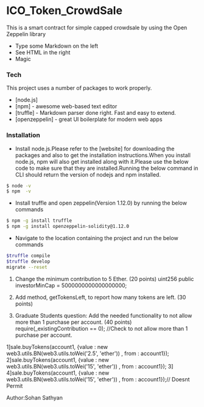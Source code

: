 # ICO_Token_CrowdSale

This is a smart contract for simple capped crowdsale by using the Open Zeppelin library

  - Type some Markdown on the left
  - See HTML in the right
  - Magic


>
### Tech

This project uses a number of packages to work properly.

* [node.js]
* [npm] - awesome web-based text editor
* [truffle] - Markdown parser done right. Fast and easy to extend.
* [openzeppelin] - great UI boilerplate for modern web apps

### Installation

- Install node.js.Please refer to the [website] for downloading the packages and also to get the   installation instructions.When you install node.js, npm will also get installed along with it.Please use the below code to make sure that they are installed.Running the below command in CLI should return the version of nodejs and npm installed.
```sh
$ node -v
$ npm  -v

```
- Install truffle and open zeppelin(Version 1.12.0) by running the below commands
 ```sh
 $ npm -g install truffle
 $ npm -g install openzeppelin-solidity@1.12.0
 ```
- Navigate to the location containing the project and run the below commands
``` sh
$truffle compile
$truffle develop
migrate --reset
```
1) Change the minimum contribution to 5 Ether. (20 points)
  uint256 public investorMinCap =  5000000000000000000; 
2) Add method, getTokensLeft, to report how many tokens are left. (30 points)

3) Graduate Students question: Add the needed functionality to not allow more than 1 purchase per account. (40 points)
   require(_existingContribution == 0); //Check to not allow more than 1 purchase per account. 


1]sale.buyTokens(account1, {value : new web3.utils.BN(web3.utils.toWei('2.5', 'ether')) , from : account1});
2]sale.buyTokens(account1, {value : new web3.utils.BN(web3.utils.toWei('15', 'ether')) , from : account1});
3]
4]sale.buyTokens(account1, {value : new web3.utils.BN(web3.utils.toWei('15', 'ether')) , from : account1});// Doesnt Permit

Author:Sohan Sathyan
